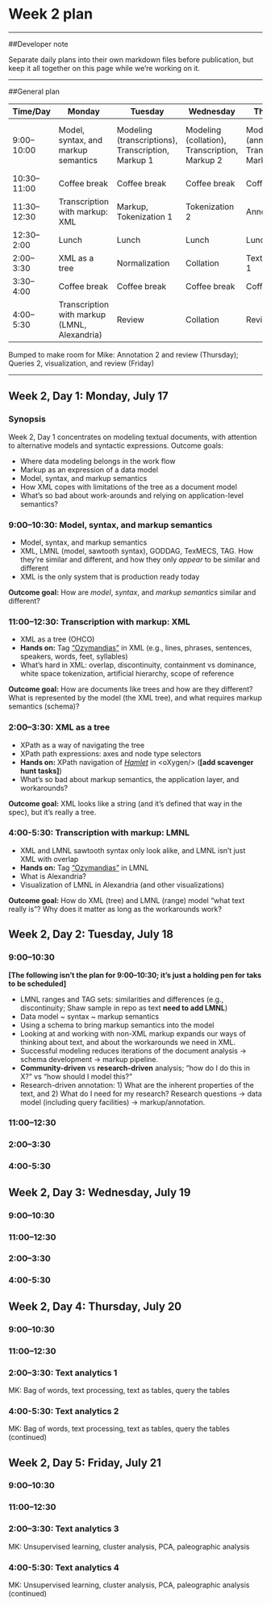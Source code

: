 # Week 2 plan

____

##Developer note

Separate daily plans into their own markdown files before publication, but keep it all together on this page while we’re working on it.

____

##General plan

Time/Day | Monday | Tuesday | Wednesday | Thursday | Friday
--- | --- | --- | --- | --- | ---
9:00–10:00 | Model, syntax, and markup semantics  | Modeling (transcriptions), Transcription, Markup 1 | Modeling (collation), Transcription, Markup 2 | Modeling (annotations), Transcription, Markup 3 | Modeling (queries and visualization), Markup, Annotation 
10:30–11:00 | Coffee break | Coffee break | Coffee break | Coffee break | Coffee break
11:30–12:30 | Transcription with markup: XML | Markup, Tokenization 1 | Tokenization 2 | Annotation 1 | Queries 1
12:30–2:00 | Lunch | Lunch | Lunch | Lunch | Lunch
2:00–3:30 | XML as a tree | Normalization | Collation | Text analytics 1 | Queries 2
3:30–4:00 | Coffee break | Coffee break | Coffee break | Coffee break | Coffee break
4:00–5:30 | Transcription with markup (LMNL, Alexandria) | Review | Collation | Review | Visualization, Review

Bumped to make room for Mike: Annotation 2 and review (Thursday); Queries 2, visualization, and review (Friday)

____

## Week 2, Day 1: Monday, July 17

### Synopsis

Week 2, Day 1 concentrates on modeling textual documents, with attention to alternative models and syntactic expressions. Outcome goals:

* Where data modeling belongs in the work flow
* Markup as an expression of a data model
* Model, syntax, and markup semantics
* How XML copes with limitations of the tree as a document model
* What’s so bad about work-arounds and relying on application-level semantics?

### 9:00–10:30: Model, syntax, and markup semantics

* Model, syntax, and markup semantics
* XML, LMNL (model, sawtooth syntax), GODDAG, TexMECS, TAG. How they're similar and different, and how they only *appear* to be similar and different
* XML is the only system that is production ready today

**Outcome goal:** How are *model*, *syntax*, and *markup semantics* similar and different? 

### 11:00–12:30: Transcription with markup: XML

* XML as a tree (OHCO)
* **Hands on:** Tag [“Ozymandias”](<ozymandias.txt>) in XML (e.g., lines, phrases, sentences, speakers, words, feet, syllables)
* What’s hard in XML: overlap, discontinuity, containment vs dominance, white space tokenization, artificial hierarchy, scope of reference

**Outcome goal:** How are documents like trees and how are they different? What is represented by the model (the XML tree), and what requires markup semantics (schema)?

### 2:00–3:30: XML as a tree

* XPath as a way of navigating the tree
* XPath path expressions: axes and node type selectors
* **Hands on:** XPath navigation of [*Hamlet*](hamlet.xml) in \<oXygen/\> (**[add scavenger hunt tasks]**)
* What’s so bad about markup semantics, the application layer, and workarounds?

**Outcome goal:** XML looks like a string (and it’s defined that way in the spec), but it’s really a tree.

### 4:00-5:30: Transcription with markup: LMNL

* XML and LMNL sawtooth syntax only look alike, and LMNL isn’t just XML with overlap
* **Hands on:** Tag [“Ozymandias”](ozymandias.txt) in LMNL
* What is Alexandria?
* Visualization of LMNL in Alexandria (and other visualizations)

**Outcome goal:** How do XML (tree) and LMNL (range) model “what text really is”? Why does it matter as long as the workarounds work?

## Week 2, Day 2: Tuesday, July 18

### 9:00–10:30

**[The following isn’t the plan for 9:00–10:30; it’s just a holding pen for taks to be scheduled]**

* LMNL ranges and TAG sets: similarities and differences (e.g., discontinuity; Shaw sample in repo as text **need to add LMNL**)
* Data model ~ syntax ~ markup semantics
* Using a schema to bring markup semantics into the model
* Looking at and working with non-XML markup expands our ways of thinking about text, and about the workarounds we need in XML.
* Successful modeling reduces iterations of the document analysis → schema development → markup pipeline.
* **Community-driven** vs **research-driven** analysis; “how do I do this in X?” vs “how should I model this?” 
* Research-driven annotation: 1) What are the inherent properties of the text, and 2) What do I need for my research? Research questions →  data model (including query facilities) →  markup/annotation.

### 11:00–12:30

### 2:00–3:30

### 4:00-5:30

## Week 2, Day 3: Wednesday, July 19

### 9:00–10:30

### 11:00–12:30

### 2:00–3:30

### 4:00-5:30

## Week 2, Day 4: Thursday, July 20

### 9:00–10:30

### 11:00–12:30

### 2:00–3:30: Text analytics 1

MK: Bag of words, text processing, text as tables, query the tables

### 4:00-5:30: Text analytics 2

MK: Bag of words, text processing, text as tables, query the tables (continued)

## Week 2, Day 5: Friday, July 21

### 9:00–10:30

### 11:00–12:30

### 2:00–3:30: Text analytics 3

MK: Unsupervised learning, cluster analysis, PCA, paleographic analysis

### 4:00-5:30: Text analytics 4

MK: Unsupervised learning, cluster analysis, PCA, paleographic analysis (continued)


